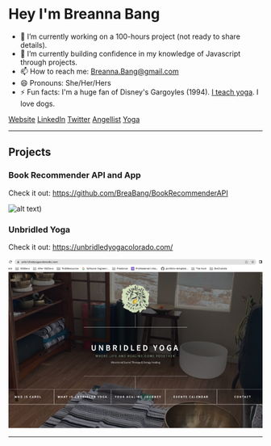 # Hey I'm Breanna Bang

- 🔭 I’m currently working on a 100-hours project (not ready to share details).
- 🌱 I’m currently building confidence in my knowledge of Javascript through projects.
- 📫 How to reach me: Breanna.Bang@gmail.com
- 😄 Pronouns: She/Her/Hers
- ⚡ Fun facts: I'm a huge fan of Disney's Gargoyles (1994). <a href="https://www.breoutside.com" target="_blank">I teach yoga</a>. I love dogs.

 <div class="button-group btn">
        <a href="https://www.breannabang.com/" class="button btn btn-primary" type="button">Website</a>
        <a href="https://www.linkedin.com/in/breanna-bang/" class="button btn btn-primary">LinkedIn</a>
        <a href="https://twitter.com/BreannaBang" class="button btn btn-primary">Twitter</a>
        <a href="https://angel.co/u/breanna-bang" class="button btn btn-primary">Angellist</a>
        <a href="https://breoutside.com/" class="button btn btn-primary">Yoga</a>
    </div>
 
---

## Projects 
            
            

### Book Recommender API and App
Check it out: https://github.com/BreaBang/BookRecommenderAPI

![alt text](https://github.com/BreaBang/BookRecommenderAPI/blob/main/API.gif.gif))

### Unbridled Yoga
Check it out: https://unbridledyogacolorado.com/

![alt text](https://github.com/BreaBang/BreaBang/blob/main/unbridled.png)


---
